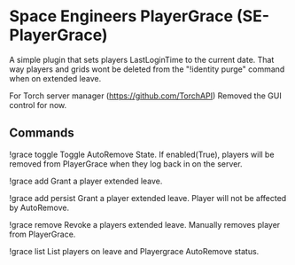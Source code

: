 # Space Engineers PlayerGrace (SE-PlayerGrace)

A simple plugin that sets players LastLoginTime to the current date. 
That way players and grids wont be deleted from the "!identity purge" command when on extended leave.

For Torch server manager (https://github.com/TorchAPI)
Removed the GUI control for now. 

## Commands
!grace toggle
Toggle AutoRemove State. 
If enabled(True), players will be removed from PlayerGrace when they log back in on the server.

!grace add
Grant a player extended leave.

!grace add persist
Grant a player extended leave. Player will not be affected by AutoRemove.

!grace remove
Revoke a players extended leave. Manually removes player from PlayerGrace.

!grace list
List players on leave and Playergrace AutoRemove status.